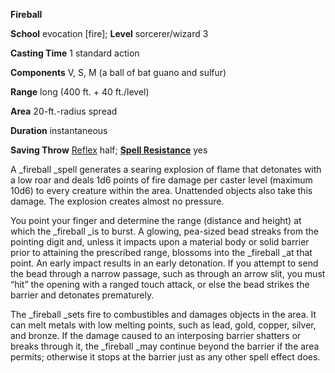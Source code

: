  **Fireball**

**School** evocation [fire]; **Level** sorcerer/wizard 3

**Casting Time** 1 standard action

**Components** V, S, M (a ball of bat guano and sulfur)

**Range** long (400 ft. + 40 ft./level)

**Area** 20-ft.-radius spread

**Duration** instantaneous

**Saving Throw** [Reflex](../combat#_reflex) half; **[Spell Resistance](../glossary#_spell-resistance)** yes

A _fireball _spell generates a searing explosion of flame that detonates with a low roar and deals 1d6 points of fire damage per caster level (maximum 10d6) to every creature within the area. Unattended objects also take this damage. The explosion creates almost no pressure.

You point your finger and determine the range (distance and height) at which the _fireball _is to burst. A glowing, pea-sized bead streaks from the pointing digit and, unless it impacts upon a material body or solid barrier prior to attaining the prescribed range, blossoms into the _fireball _at that point. An early impact results in an early detonation. If you attempt to send the bead through a narrow passage, such as through an arrow slit, you must “hit” the opening with a ranged touch attack, or else the bead strikes the barrier and detonates prematurely.

The _fireball _sets fire to combustibles and damages objects in the area. It can melt metals with low melting points, such as lead, gold, copper, silver, and bronze. If the damage caused to an interposing barrier shatters or breaks through it, the _fireball _may continue beyond the barrier if the area permits; otherwise it stops at the barrier just as any other spell effect does.

